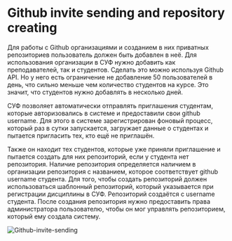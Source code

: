 # Github invite sending and repository creating

Для работы с Github организациями и созданием в них приватных репозиториев пользователь должен быть добавлен в неё. Для использования организации в СУФ нужно добавить как преподавателей, так и студентов. Сделать это можно используя Github API. Но у него есть ограничение не добавление 50 пользователей в день, что сильно меньше чем количество студентов на курсе. Это значит, что студентов нужно добавлять в несколько дней.

СУФ позволяет автоматически отправлять приглашения студентам, которые авторизовались в системе и предоставили свои github username. Для этого в системе зарегистрирован фоновый процесс, который раз в сутки запускается, загружает данные о студентах и пытается пригласить тех, кто ещё не приглашён.

Также он находит тех студентов, которые уже приняли приглашение и пытается создать для них репозиторий, если у студента нет репозитория. Наличие репозитория определяется наличием в организации репозитория с названием, которое соответствует github username студента. Для того, чтобы создать репозиторий должен использоваться шаблонный репозиторий, который указывается при регистрации дисциплины в СУФ. Репозиторий создаётся с username студента. После создания репозитория нужно предоставить права администратора пользователю, чтобы он мог управлять репозиторием, который ему создала систему.

![Github-invite-sending](Diagram-image/5-Github-invite-sending.png)